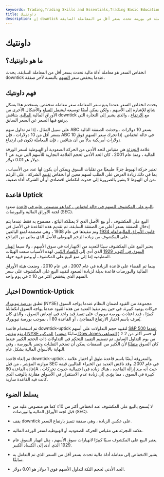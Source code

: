 ```yaml
---
keywords: Trading,Trading Skills and Essentials,Trading Basic Education,Trading Skills
title: داونتيك
description: إن downtick هي معاملة في بورصة تحدث بسعر أقل من المعاملة السابقة.
---
```


# داونتيك
## ما هو داونتيك؟

انخفاض السعر هو معاملة أداة مالية تحدث بسعر أقل من المعاملة السابقة. يحدث downtick عندما ينخفض سعر [السهم](/stock) بالنسبة لآخر صفقة.

## فهم داونتيك

يحدث انخفاض السعر عندما يتبع سعر المعاملة سعر معاملة منخفض. يستخدم هذا بشكل شائع للإشارة إلى الأسهم ، ولكن يمكن أيضًا توسيعه ليشمل [السلع](/commodity) والأشكال الأخرى من الأوراق المالية [المالية](/security). يتناقض downtick مع [الارتفاع](/uptick) ، والذي يشير إلى التجارة التي يرتفع فيها السعر عن السعر السابق.

على سبيل المثال ، إذا تم تداول سهم ABC بسعر 10 دولارات ، وحدثت الصفقة التالية بسعر أقل من 10 دولارات ، فإن ABC في حالة انخفاض. إذا تحرك سعر السهم فوق 10 دولارات أمريكية بدلاً من أن يتناقص ، فإن المعاملة تكون في ارتفاع.

علامة [التجزئة](/tick) هي مقياس للحد الأدنى من الحركة الصعودية أو الهبوطية لسعر الورقة المالية ، ومنذ عام 2001 ، كان الحد الأدنى لحجم العلامة التجارية للأسهم التي تزيد عن 1 دولار هو 0.01 دولار.

تعتبر حركة الهبوط جزءًا طبيعيًا من تقلبات السوق ويمكن أن يكون لها عدد من الأسباب ، بما في ذلك زيادة العرض على الطلب لسهم معين أو انخفاض [تقييم](/valuation) الشركة ، على الرغم من أن الهبوط لا يشير بالضرورة إلى حدوث انكماش اقتصادي أو أن الشركة أداء ضعيف.

## قاعدة Uptick

[بالبيع على المكشوف للسهم في حالة انخفاض ، كما هو منصوص عليه في](/shortselling) [قاعدة](/uptickrule) صعود لجنة الأوراق المالية والبورصات (SEC).

البيع على المكشوف ، أو بيع الأصل الذي لا يمتلكه البائع ، مسموح به فقط عندما يتم إدخال الصفقة بسعر أعلى من الصفقة السابقة. تم تقديم هذه القاعدة في الأصل في [قانون الأوراق المالية لعام 1934](/seact1934) وتم تنفيذها في عام 1938 ، وهي مصممة لمنع البائعين على المكشوف من زيادة الزخم الهبوطي للأصل الذي يعاني من التراجع.

يعتبر البيع على المكشوف سببًا للعديد من الانهيارات في سوق الأسهم ، ولا سيما [انهيار السوق في أكتوبر 1929](/stock-market-crash-1929) الذي أدى إلى [الكساد الكبير](/great_depression). لهذه الأسباب سعت الهيئات التنظيمية إما إلى منع البيع على المكشوف أو وضع قيود حوله.

بينما تم القضاء على قاعدة الزيادة في عام 2007 ، في عام 2010 ، وضعت هيئة الأوراق المالية والبورصات قاعدة بديلة لزيادة الصعود لتقييد البيع على المكشوف على سعر السهم الذي ينخفض أكثر من 10 ٪ في يوم واحد.

## اختبار Downtick-Uptick

تطبق [بورصة نيويورك](/nyse) (NYSE) مجموعة من القيود لضمان النظام عندما يواجه السوق حركات يومية كبيرة. في حين يتم تنفيذ العديد من هذه القيود عندما يواجه السوق انكماشًا كبيرًا ، فقد اعتادت بورصة نيويورك على تنفيذ قيد واحد في انتعاش السوق ، والذي كان يُعرف باسم اختبار الارتفاع المفاجئ ، أو القاعدة 80 أ ، بموجب بورصة نيويورك.

تم استخدام قاعدة downtick-uptick لتقييد حجم التداولات على أسهم [S&P 500 عندما ارتفع](/sp500) [مؤشر NYSE المركب](/nysecompositeindex) (سابقًا [مؤشر Dow Jones الصناعي](/djia) ) أو خسر أكثر من 2 ٪ من يوم التداول السابق. تم تصميم التقييد للتحكم في التداولات ذات الحجم الكبير عندما كان السوق [متقلبًا](/volatility) لأن الكثير من الصفقات يمكن أن تضخم التقلبات وتضر بالبورصة ، وفي النهاية بالأسواق المالية بشكل عام.

تم إلغاء قاعدة downtick-uptick ، والمعروفة أيضًا باسم قاعدة طوق أو اختبار علامة موازنة المؤشر ، من قبل SEC في عام 2007. وقد ناقش العديد من الخبراء الماليين قيمة إعادة القاعدة 80A ، حيث أنه منذ إزالة القاعدة ، هناك زيادة في احتمالية حدوث تحركات كبيرة في السوق ، مما يؤدي إلى زيادة عدم الاستقرار في الأسواق مقارنة بالوقت الذي كانت فيه القاعدة سارية.

## يسلط الضوء

- لا يُسمح بالبيع على المكشوف عند انخفاض أكثر من 10٪ كما هو منصوص عليه من قبل لجنة الأوراق المالية والبورصات (SEC).

- يقف downtick على عكس الزيادة ، وهي صفقة تتميز بارتفاع السعر.

- علامة التجزئة هي مقياس الحركة الصعودية أو الهبوطية لسعر الورقة المالية.

- يعتبر البيع على المكشوف سببًا كبيرًا لانهيارات سوق الأسهم ، مثل انهيار السوق عام 1929 الذي أدى إلى الكساد الكبير.

- يشير الانخفاض إلى معاملة أداة مالية تحدث بسعر أقل من السعر الذي تم التعامل به سابقًا.

- الحد الأدنى لحجم التكة لتداول الأسهم فوق 1 دولار هو 0.01 دولار.

